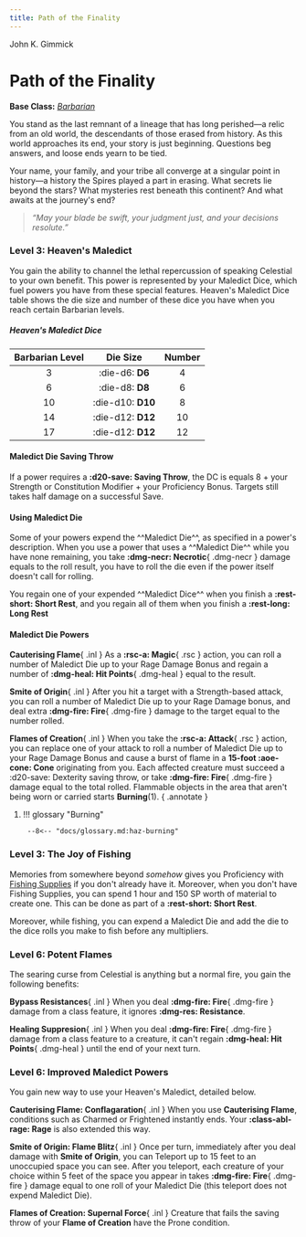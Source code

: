 ```yaml
---
title: Path of the Finality
---
```


<p style="display:none">

John K. Gimmick

</p>

# Path of the Finality

**Base Class:** *[Barbarian](../../class/barbarian/index.md)*

You stand as the last remnant of a lineage that has long perished—a relic from an old world, the descendants of those erased from history. As this world approaches its end, your story is just beginning. Questions beg answers, and loose ends yearn to be tied.

Your name, your family, and your tribe all converge at a singular point in history—a history the Spires played a part in erasing. What secrets lie beyond the stars? What mysteries rest beneath this continent? And what awaits at the journey's end?

> *“May your blade be swift, your judgment just, and your decisions resolute.”*

### Level 3: Heaven's Maledict

You gain the ability to channel the lethal repercussion of speaking Celestial to your own benefit. This power is represented by your Maledict Dice, which fuel powers you have from these special features. Heaven's Maledict Dice table shows the die size and number of these dice you have when you reach certain Barbarian levels.

##### Heaven's Maledict Dice

| Barbarian Level | Die Size | Number |
|:-:|:-:|:-:|
| 3 | :die-d6: **D6** | 4 |
| 6 | :die-d8: **D8** | 6 |
| 10 | :die-d10: **D10** | 8 |
| 14 | :die-d12: **D12** | 10 |
| 17 | :die-d12: **D12** | 12 |

#### Maledict Die Saving Throw  

If a power requires a **:d20-save: Saving Throw**, the DC is equals 8 + your Strength or Constitution Modifier + your Proficiency Bonus. Targets still takes half damage on a successful Save.

#### Using Maledict Die

Some of your powers expend the ^^Maledict Die^^, as specified in a power's description. When you use a power that uses a ^^Maledict Die^^ while you have none remaining, you take **:dmg-necr: Necrotic**{ .dmg-necr } damage equals to the roll result, you have to roll the die even if the power itself doesn't call for rolling. 

You regain one of your expended ^^Maledict Dice^^ when you finish a **:rest-short: Short Rest**, and you regain all of them when you finish a **:rest-long: Long Rest**

#### Maledict Die Powers

**Cauterising Flame**{ .inl } As a **:rsc-a: Magic**{ .rsc } action, you can roll a number of Maledict Die up to your Rage Damage Bonus and regain a number of **:dmg-heal: Hit Points**{ .dmg-heal } equal to the result.

**Smite of Origin**{ .inl } After you hit a target with a Strength-based attack, you can roll a number of Maledict Die up to your Rage Damage bonus, and deal extra **:dmg-fire: Fire**{ .dmg-fire } damage to the target equal to the number rolled.

**Flames of Creation**{ .inl } When you take the **:rsc-a: Attack**{ .rsc } action, you can replace one of your attack to roll a number of Maledict Die up to your Rage Damage Bonus and cause a burst of flame in a **15-foot :aoe-cone: Cone** originating from you. Each affected creature must succeed a :d20-save: Dexterity saving throw, or take **:dmg-fire: Fire**{ .dmg-fire } damage equal to the total rolled. Flammable objects in the area that aren't being worn or carried starts **Burning**(1).
{ .annotate }

1. !!! glossary "Burning" 

        --8<-- "docs/glossary.md:haz-burning"

### Level 3: The Joy of Fishing

Memories from somewhere beyond *somehow* gives you Proficiency with [Fishing Supplies](../../equipment/tools/other-tools.md#fishings-supplies) if you don't already have it. Moreover, when you don't have Fishing Supplies, you can spend 1 hour and 150 SP worth of material to create one. This can be done as part of a **:rest-short: Short Rest**.

Moreover, while fishing, you can expend a Maledict Die and add the die to the dice rolls you make to fish before any multipliers.

### Level 6: Potent Flames

The searing curse from Celestial is anything but a normal fire, you gain the following benefits: 

**Bypass Resistances**{ .inl } When you deal **:dmg-fire: Fire**{ .dmg-fire } damage from a class feature, it ignores **:dmg-res: Resistance**. 

**Healing Suppresion**{ .inl } When you deal **:dmg-fire: Fire**{ .dmg-fire } damage from a class feature to a creature, it can't regain **:dmg-heal: Hit Points**{ .dmg-heal } until the end of your next turn.

### Level 6: Improved Maledict Powers

You gain new way to use your Heaven's Maledict, detailed below.

**Cauterising Flame: Conflagaration**{ .inl } When you use **Cauterising Flame**, conditions such as Charmed or Frightened instantly ends. Your **:class-abl-rage: Rage** is also extended this way.

**Smite of Origin: Flame Blitz**{ .inl } Once per turn, immediately after you deal damage with **Smite of Origin**, you can Teleport up to 15 feet to an unoccupied space you can see. After you teleport, each creature of your choice within 5 feet of the space you appear in takes **:dmg-fire: Fire**{ .dmg-fire } damage equal to one roll of your Maledict Die (this teleport does not expend Maledict Die).

**Flames of Creation: Supernal Force**{ .inl } Creature that fails the saving throw of your **Flame of Creation** have the Prone condition.